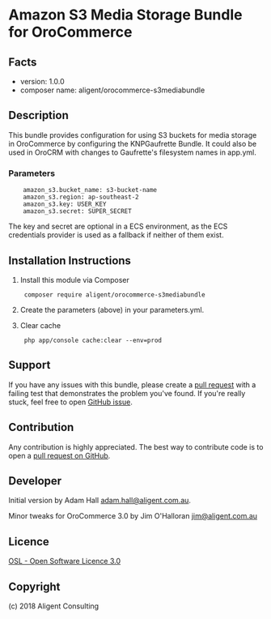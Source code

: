 Amazon S3 Media Storage Bundle for OroCommerce
==============================================

Facts
-----
- version: 1.0.0
- composer name: aligent/orocommerce-s3mediabundle

Description
-----------

This bundle provides configuration for using S3 buckets for media storage in OroCommerce 
by configuring the KNPGaufrette Bundle.  It could also be used in OroCRM with changes to 
Gaufrette's filesystem names in app.yml.

### Parameters
```
    amazon_s3.bucket_name: s3-bucket-name
    amazon_s3.region: ap-southeast-2
    amazon_s3.key: USER_KEY
    amazon_s3.secret: SUPER_SECRET
```

The key and secret are optional in a ECS environment, as the ECS credentials provider is 
used as a fallback if neither of them exist. 


Installation Instructions
-------------------------
1. Install this module via Composer

        composer require aligent/orocommerce-s3mediabundle

1. Create the parameters (above) in your parameters.yml.

1. Clear cache
        
        php app/console cache:clear --env=prod
        

Support
-------
If you have any issues with this bundle, please create a 
[pull request](https://github.com/aligent/orocommerce-s3mediabundle/pulls) 
with a failing test that demonstrates the problem you've found.  If you're really 
stuck, feel free to open [GitHub issue](https://github.com/aligent/orocommerce-s3mediabundle/issues).

Contribution
------------
Any contribution is highly appreciated. The best way to contribute code is to open a [pull request on GitHub](https://help.github.com/articles/using-pull-requests).

Developer
---------
Initial version by Adam Hall <adam.hall@aligent.com.au>.

Minor tweaks for OroCommerce 3.0 by Jim O'Halloran <jim@aligent.com.au>

Licence
-------
[OSL - Open Software Licence 3.0](http://opensource.org/licenses/osl-3.0.php)

Copyright
---------
(c) 2018 Aligent Consulting
